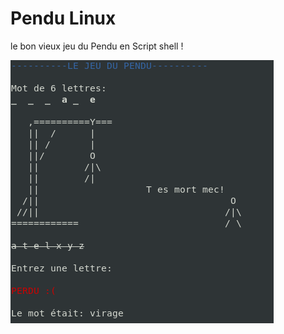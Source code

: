 # Pendu Linux
le bon vieux jeu du Pendu en Script shell !

![alt text](https://raw.githubusercontent.com/Arcko-03/penduLinux/master/pendu.png)
